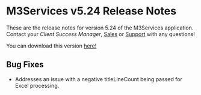 # M3Services v5.24 Release Notes

<badge text= "Version 5.24" vertical="middle" />

<PageHeader />

These are the release notes for version 5.24 of the M3Services application.  Contact your _Client Success Manager_, [Sales](mailto:sales@zumasys.com?subject=Rover%20Desktop%20v1.7.5) or [Support](mailto:help@zumasys.com?subjectRover%20Desktop%20v1.7.5) with any questions!

You can download this version [here!](https://roverdesktop.blob.core.windows.net/apps/M3ServicesSetup_5.24.zip)

## Bug Fixes
 
- Addresses an issue with a negative titleLineCount being passed for Excel processing.


<PageFooter />
